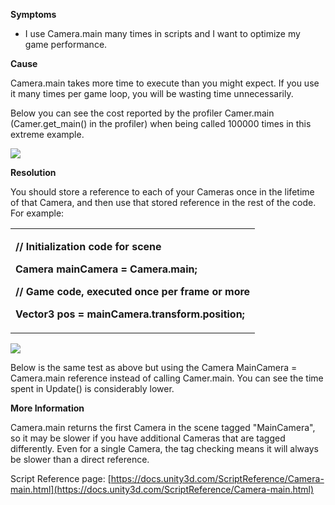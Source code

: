 
        

**Symptoms** 

*   I use Camera.main many times in scripts and I want to optimize my game performance.

**Cause** 

Camera.main takes more time to execute than you might expect. If you use it many times per game loop, you will be wasting time unnecessarily.

Below you can see the cost reported by the profiler Camer.main (Camer.get_main() in the profiler) when being called 100000 times in this extreme example.

![](/hc/en-us/article_attachments/115001472026/Screen_Shot_2017-01-30_at_11.25.39.png)

**Resolution** 

You should store a reference to each of your Cameras once in the lifetime of that Camera, and then use that stored reference in the rest of the code. For example:

<table>
<tbody>
<tr>
<td>

**// Initialization code for scene** 

**Camera mainCamera = Camera.main;** 

**// Game code, executed once per frame or more** 

**Vector3 pos = mainCamera.transform.position;** 

</td>
</tr>
</tbody>
</table>

![](/hc/en-us/article_attachments/115001472066/Screen_Shot_2017-01-30_at_11.26.06.png)

Below is the same test as above but using the Camera MainCamera = Camera.main reference instead of calling Camer.main. You can see the time spent in Update() is considerably lower.

**More Information** 

Camera.main returns the first Camera in the scene tagged "MainCamera", so it may be slower if you have additional Cameras that are tagged differently. Even for a single Camera, the tag checking means it will always be slower than a direct reference.

Script Reference page: [https://docs.unity3d.com/ScriptReference/Camera-main.html](https://docs.unity3d.com/ScriptReference/Camera-main.html)

      